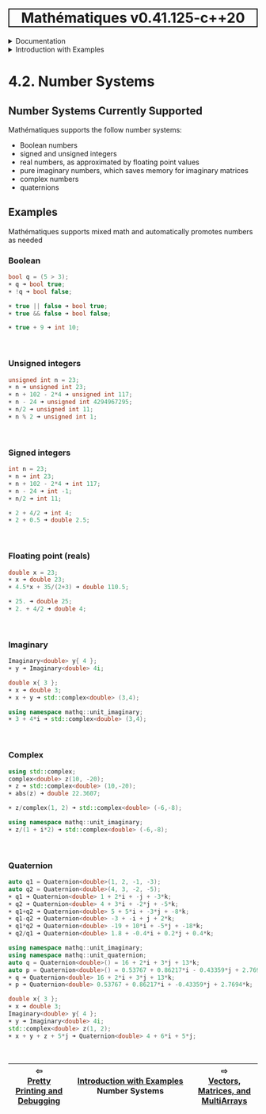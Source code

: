 <h1 style='border: 2px solid; text-align: center'>Mathématiques v0.41.125-c++20</h1>

<details>

<summary>Documentation</summary>

# [Documentation](../../README.md)<br>
1. [License](../../license/README.md)<br>
2. [About](../../about/README.md)<br>
3. [Status, Planned Work & Release Notes](../../status-release/README.md)<br>
4. _Introduction with Examples_ <br>
5. [Installation](../../installation/README.md)<br>
6. [Your First Mathématiques Project](../../first-project/README.md)<br>
7. [Usage Guide: Syntax, Data Types, Functions, etc](../../user-guide/README.md)<br>
8. [Benchmarks](../../benchmarks/README.md)<br>
9. [Tests](../../test/README.md)<br>
10. [Developer Guide: Modifying and Extending Mathématiques](../../developer-guide/README.md)<br>


</details>



<details>

<summary>Introduction with Examples</summary>

# [4. Introduction with Examples](../README.md)<br>
4.1. [Pretty Printing and Debugging](../print-debug/README.md)<br>
4.2. _Number Systems_ <br>
4.3. [Vectors, Matrices, and MultiArrays](../multiarrays/README.md)<br>
4.4. [Nested MultiArrays](../nested-multiarrays/README.md)<br>
4.5. [Special Vectors, Matrices, and MultiArrays](../special-multiarrays/README.md)<br>
4.6. [MultiArray Arithmetic](../multiarray-arithmetic/README.md)<br>
4.7. [Linear Algebra](../linear-algebra/README.md)<br>
4.8. [Sorting, Masks, Slices, etc.](../sort-mask-slice/README.md)<br>
4.9. [Mathematical functions](../math-functions/README.md)<br>
4.10. [Mutlivariate Calculus](../multi-var-calculus/README.md)<br>
4.11. [Calculus on Complex Number Domains](../complex-calculus/README.md)<br>
4.12. [Vector Calculus and Curvilinear Coordinates](../vector-calculus/README.md)<br>
4.13. [Tensors](../tensors/README.md)<br>
4.14. [Series and transforms](../series-transforms/README.md)<br>


</details>



# 4.2. Number Systems



## Number Systems Currently Supported
Mathématiques supports the follow number systems:
* Boolean numbers
* signed and unsigned integers
* real numbers, as approximated by floating point values
* pure imaginary numbers, which saves memory for imaginary matrices
* complex numbers
* quaternions
## Examples
Mathématiques supports mixed math and automatically promotes numbers as needed
### Boolean
```C++
bool q = (5 > 3);
☀ q ➜ bool true;
☀ !q ➜ bool false;

☀ true || false ➜ bool true;
☀ true && false ➜ bool false;

☀ true + 9 ➜ int 10;
```

<br>

### Unsigned integers
```C++
unsigned int n = 23;
☀ n ➜ unsigned int 23;
☀ n + 102 - 2*4 ➜ unsigned int 117;
☀ n - 24 ➜ unsigned int 4294967295;
☀ n/2 ➜ unsigned int 11;
☀ n % 2 ➜ unsigned int 1;
```

<br>

### Signed integers
```C++
int n = 23;
☀ n ➜ int 23;
☀ n + 102 - 2*4 ➜ int 117;
☀ n - 24 ➜ int -1;
☀ n/2 ➜ int 11;

☀ 2 + 4/2 ➜ int 4;
☀ 2 + 0.5 ➜ double 2.5;
```

<br>

### Floating point (reals)
```C++
double x = 23;
☀ x ➜ double 23;
☀ 4.5*x + 35/(2+3) ➜ double 110.5;

☀ 25. ➜ double 25;
☀ 2. + 4/2 ➜ double 4;
```

<br>

### Imaginary
```C++
Imaginary<double> y{ 4 };
☀ y ➜ Imaginary<double> 4i;

double x{ 3 };
☀ x ➜ double 3;
☀ x + y ➜ std::complex<double> (3,4);

using namespace mathq::unit_imaginary;
☀ 3 + 4*i ➜ std::complex<double> (3,4);
```

<br>

### Complex
```C++
using std::complex;
complex<double> z(10, -20);
☀ z ➜ std::complex<double> (10,-20);
☀ abs(z) ➜ double 22.3607;

☀ z/complex(1, 2) ➜ std::complex<double> (-6,-8);

using namespace mathq::unit_imaginary;
☀ z/(1 + i*2) ➜ std::complex<double> (-6,-8);
```

<br>

### Quaternion
```C++
auto q1 = Quaternion<double>(1, 2, -1, -3);
auto q2 = Quaternion<double>(4, 3, -2, -5);
☀ q1 ➜ Quaternion<double> 1 + 2*i + -j + -3*k;
☀ q2 ➜ Quaternion<double> 4 + 3*i + -2*j + -5*k;
☀ q1+q2 ➜ Quaternion<double> 5 + 5*i + -3*j + -8*k;
☀ q1-q2 ➜ Quaternion<double> -3 + -i + j + 2*k;
☀ q1*q2 ➜ Quaternion<double> -19 + 10*i + -5*j + -18*k;
☀ q2/q1 ➜ Quaternion<double> 1.8 + -0.4*i + 0.2*j + 0.4*k;

using namespace mathq::unit_imaginary;
using namespace mathq::unit_quaternion;
auto q = Quaternion<double>() = 16 + 2*i + 3*j + 13*k;
auto p = Quaternion<double>() = 0.53767 + 0.86217*i - 0.43359*j + 2.7694*k;
☀ q ➜ Quaternion<double> 16 + 2*i + 3*j + 13*k;
☀ p ➜ Quaternion<double> 0.53767 + 0.86217*i + -0.43359*j + 2.7694*k;

double x{ 3 };
☀ x ➜ double 3;
Imaginary<double> y{ 4 };
☀ y ➜ Imaginary<double> 4i;
std::complex<double> z(1, 2);
☀ x + y + z + 5*j ➜ Quaternion<double> 4 + 6*i + 5*j;
```

<br>



| ⇦ <br />[Pretty Printing and Debugging](../print-debug/README.md)  | [Introduction with Examples](../README.md)<br />Number Systems<br /><img width=1000/> | ⇨ <br />[Vectors, Matrices, and MultiArrays](../multiarrays/README.md)   |
| ------------ | :-------------------------------: | ------------ |

